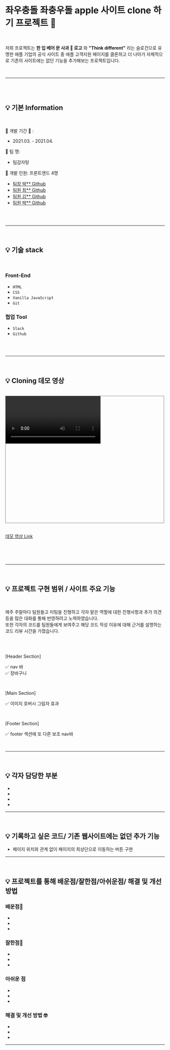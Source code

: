 # 좌우충돌 좌충우돌 apple 사이트 clone 하기 프로젝트 🤪

<br>

저희 프로젝트는 **한 입 베어 문 사과 🍎 로고** 와 **"Think different"** 라는 슬로건으로 유명한 애플 기업의 공식 사이트 중 애플 고객지원 페이지를 클론하고 더 나아가 자체적으로 기존의 사이트에는 없던 기능을 추가해보는 프로젝트입니다. 

<br>

---
<br>
<br>

## 💡 기본 Information

<br>

📌 개발 기간 📆 : 
- 2021.03. - 2021.04.   

📌 팀 명: 
- 팀감자탕   

📌 개발 인원: 프론트엔드 4명
- [팀장 박** Github](https://github.com/ekfka4863/apple-clone)
- [팀원 최** Github](https://github.com/ebchoi/apple-clone)
- [팀원 김** Github](https://github.com/YuryangKim/apple-clone)
- [팀원 박** Github](https://github.com/Nomankey/apple-clone)

<br>
<br>
<hr>
<br>

## 💡 기술 stack

<br>

### Front-End
- `HTML`
- `CSS`
- `Vanilla JavaScript`
- `Git`

### 협업 Tool
- `Slack`
- `Github`

<br>
<br>
<hr>
<br>

## 💡 Cloning 데모 영상

<br>
<div style="border:1px solid gray; width: 500px; height: 400px; ">
	<video>
</div>
<br>

[데모 영상 Link](http: )

<br>
<br>
<!-- <hr> -->
<br>

--- 
<br>

## 💡 프로젝트 구현 범위 / 사이트 주요 기능 

<br>

매주 주말마다 팀원들고 미팅을 진행하고 각자 맡은 역할에 대한 진행사항과 추가 의견등을 많은 대화를 통해 반영하려고 노력하였습니다.   
또한 각자의 코드를 팀원들에게 보여주고 해당 코드 작성 이유에 대해 근거를 설명하는 코드 리뷰 시간을 가졌습니다. 

<br>
<br>

[Header Section]

✅ nav 바  
✅ 장바구니 

<br>

[Main Section]

✅ 이미지 호버시 그림자 효과 

<br>

[Footer Section]

✅ footer 섹션에 또 다른 보조 nav바

<br>

--- 
<br>

## 💡 각자 담당한 부분
-
-
-
-

--- 
<br>

## 💡 기록하고 싶은 코드/ 기존 웹사이트에는 없던 추가 기능 
- 페이지 위치와 관계 없이 페이지의 최상단으로 이동하는 버튼 구현

--- 
<br>

## 💡 프로젝트를 통해 배운점/잘한점/아쉬운점/ 해결 및 개선 방법 

### 배운점🧐
-
-
-

### 잘한점👏
-
-
-

### 아쉬운 점  
-
-
-

### 해결 및 개선 방법 🤓
-
-
-

---

<!-- cf. 

https://velog.io/@canonmj/project-오늘의집-웹사이트-클로닝-2주간의-회고록
https://saengmotmi.netlify.app/development/1차-프로젝트-후기---마켓컬리-클로닝/ 
https://velog.io/@yoju/1st-project
https://velog.io/@imjkim49/2차-프로젝트-회고록
-->